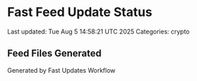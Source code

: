 # Fast Feed Update Status
Last updated: Tue Aug  5 14:58:21 UTC 2025
Categories: crypto

## Feed Files Generated

Generated by Fast Updates Workflow
